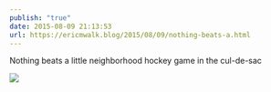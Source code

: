 ```yaml
---
publish: "true"
date: 2015-08-09 21:13:53
url: https://ericmwalk.blog/2015/08/09/nothing-beats-a.html
---
```


Nothing beats a little neighborhood hockey game in the cul-de-sac

![](https://ericmwalk.blog/uploads/2022/3d20d21099.jpg)